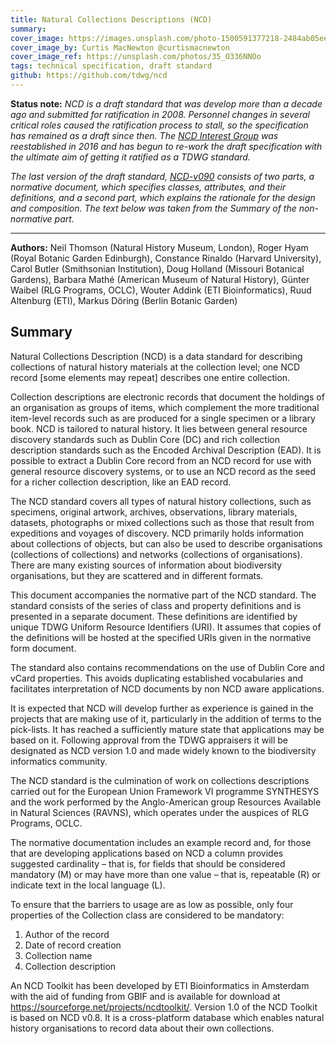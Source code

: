 ```yaml
---
title: Natural Collections Descriptions (NCD)
summary: 
cover_image: https://images.unsplash.com/photo-1500591377218-2484ab05eeaf
cover_image_by: Curtis MacNewton @curtismacnewton
cover_image_ref: https://unsplash.com/photos/35_O336NNOo
tags: technical specification, draft standard
github: https://github.com/tdwg/ncd
---
```


**Status note:**  _NCD is a draft standard that was develop more than a decade ago and submitted for ratification in 2008. Personnel changes in several critical roles caused the ratification process to stall, so the specification has remained as a draft since then. The [NCD Interest Group](https://github.com/tdwg/ncd) was reestablished in 2016 and has begun to re-work the draft specification with the ultimate aim of getting it ratified as a TDWG standard._

_The last version of the draft standard, [NCD-v090](https://github.com/tdwg/ncd/tree/master/NCD-v090_TDWG) consists of two parts, a normative document, which specifies classes, attributes, and their definitions, and a second part, which explains the rationale for the design and composition. The text below was taken from the Summary of the non-normative part._

-----

**Authors:** Neil Thomson (Natural History Museum, London), Roger Hyam (Royal Botanic Garden Edinburgh), Constance Rinaldo (Harvard University), Carol Butler (Smithsonian Institution), Doug Holland (Missouri Botanical Gardens), Barbara Mathé (American Museum of Natural History), Günter Waibel (RLG Programs, OCLC), Wouter Addink (ETI Bioinformatics), Ruud Altenburg (ETI), Markus Döring (Berlin Botanic Garden)

## Summary

Natural Collections Description (NCD) is a data standard for describing collections of natural history materials at the collection level; one NCD record [some elements may repeat] describes one entire collection.

Collection descriptions are electronic records that document the holdings of an organisation as groups of items, which complement the more traditional item-level records such as are produced for a single specimen or a library book. NCD is tailored to natural history. It lies between general resource discovery standards such as Dublin Core (DC) and rich collection description standards such as the Encoded Archival Description (EAD). It is possible to extract a Dublin Core record from an NCD record for use with general resource discovery systems, or to use an NCD record as the seed for a richer collection description, like an EAD record.

The NCD standard covers all types of natural history collections, such as specimens, original artwork, archives, observations, library materials, datasets, photographs or mixed collections such as those that result from expeditions and voyages of discovery.
NCD primarily holds information about collections of objects, but can also be used to describe organisations (collections of collections) and networks (collections of organisations). There are many existing sources of information about biodiversity organisations, but they are scattered and in different formats.

This document accompanies the normative part of the NCD standard. The standard consists of the series of class and property definitions and is presented in a separate document. These definitions are identified by unique TDWG Uniform Resource Identifiers (URI). It assumes that copies of the definitions will be hosted at the specified URIs given in the normative form document. 

The standard also contains recommendations on the use of Dublin Core and vCard properties. This avoids duplicating established vocabularies and facilitates interpretation of NCD documents by non NCD aware applications.

It is expected that NCD will develop further as experience is gained in the projects that are making use of it, particularly in the addition of terms to the pick-lists. It has reached a sufficiently mature state that applications may be based on it. Following approval from the TDWG appraisers it will be designated as NCD version 1.0 and made widely known to the biodiversity informatics community.

The NCD standard is the culmination of work on collections descriptions carried out for the European Union Framework VI programme SYNTHESYS and the work performed by the Anglo-American group Resources Available in Natural Sciences (RAVNS), which operates under the auspices of RLG Programs, OCLC.

The normative documentation includes an example record and, for those that are developing applications based on NCD a column provides suggested cardinality – that is, for fields that should be considered mandatory (M) or may have more than one value – that is, repeatable (R) or indicate text in the local language (L).

To ensure that the barriers to usage are as low as possible, only four properties of the Collection class are considered to be mandatory:
1. Author of the record
2. Date of record creation
3. Collection name
4. Collection description

An NCD Toolkit has been developed by ETI Bioinformatics in Amsterdam with the aid of funding from GBIF and is available for download at https://sourceforge.net/projects/ncdtoolkit/. Version 1.0 of the NCD Toolkit is based on NCD v0.8. It is a cross-platform database which enables natural history organisations to record data about their own collections.

